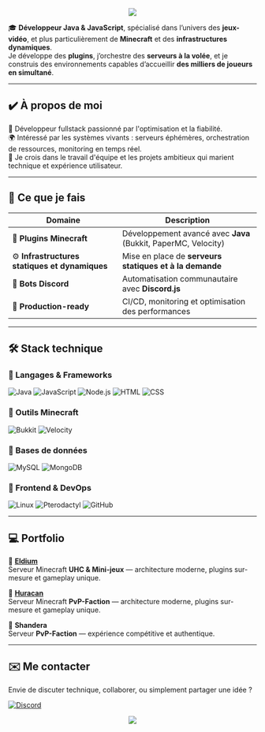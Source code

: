<div align="center">
  <img src="https://capsule-render.vercel.app/api?type=waving&color=3BA55D&height=150&section=header&text=🌿%20Hello%20tout%20le%20monde,%20c'est%20Feuilla%20!&fontSize=28&fontColor=ffffff" />
</div>

🎓 **Développeur Java & JavaScript**, spécialisé dans l’univers des **jeux-vidéo**, et plus particulièrement de **Minecraft** et des **infrastructures dynamiques**.  
Je développe des **plugins**, j’orchestre des **serveurs à la volée**, et je construis des environnements capables d’accueillir **des milliers de joueurs en simultané**.

---

## ✔️ À propos de moi  

💼 Développeur fullstack passionné par l'optimisation et la fiabilité.  
🌍 Intéressé par les systèmes vivants : serveurs éphémères, orchestration de ressources, monitoring en temps réel.  
🤝 Je crois dans le travail d'équipe et les projets ambitieux qui marient technique et expérience utilisateur.  

---

## 🔧 Ce que je fais

| Domaine | Description |
|---------|-------------|
| 🧩 **Plugins Minecraft** | Développement avancé avec **Java** (Bukkit, PaperMC, Velocity) |
| ⚙️ **Infrastructures statiques et dynamiques** | Mise en place de **serveurs statiques et à la demande** |
| 🤖 **Bots Discord** | Automatisation communautaire avec **Discord.js** |
| 🧪 **Production-ready** | CI/CD, monitoring et optimisation des performances |

---

## 🛠️ Stack technique

<div align="left">

### 🔹 Langages & Frameworks  
![Java](https://img.shields.io/badge/Java-%23ED8B00.svg?style=for-the-badge&logo=openjdk&logoColor=white) ![JavaScript](https://img.shields.io/badge/JavaScript-F7DF1E?style=for-the-badge&logo=javascript&logoColor=black) ![Node.js](https://img.shields.io/badge/Node.js-339933?style=for-the-badge&logo=nodedotjs&logoColor=white) ![HTML](https://img.shields.io/badge/HTML-E34F26?style=for-the-badge&logo=html5&logoColor=white) ![CSS](https://img.shields.io/badge/CSS-1572B6?style=for-the-badge&logo=css3&logoColor=white) 

### 🔹 Outils Minecraft
![Bukkit](https://img.shields.io/badge/Bukkit-orange?style=for-the-badge) ![Velocity](https://img.shields.io/badge/Velocity-blue?style=for-the-badge)

### 🔹 Bases de données  
![MySQL](https://img.shields.io/badge/MySQL-4479A1?style=for-the-badge&logo=mysql&logoColor=white) ![MongoDB](https://img.shields.io/badge/MongoDB-4EA94B?style=for-the-badge&logo=mongodb&logoColor=white)

### 🔹 Frontend & DevOps  
![Linux](https://img.shields.io/badge/Linux-FCC624?style=for-the-badge&logo=linux&logoColor=black) ![Pterodactyl](https://img.shields.io/badge/Pterodactyl-2C2F33?style=for-the-badge&logoColor=white) ![GitHub](https://img.shields.io/badge/Git-F05032?style=for-the-badge&logo=git&logoColor=white)

</div>

---

## 💻 Portfolio

🔹 **[Eldium](https://discord.gg/DZVxRpAqKg)**  
Serveur Minecraft **UHC & Mini-jeux** — architecture moderne, plugins sur-mesure et gameplay unique.

🔹 **[Huracan](https://discord.gg/CNCXWmq2AE)**  
Serveur Minecraft **PvP-Faction** — architecture moderne, plugins sur-mesure et gameplay unique.

🔹 **Shandera**  
Serveur **PvP-Faction** — expérience compétitive et authentique.

---

## ✉️ Me contacter
Envie de discuter technique, collaborer, ou simplement partager une idée ? <div align="left"><a href="https://discord.com/users/856846166627713024"><img src="https://img.shields.io/badge/💬%20Discord-5865F2?style=for-the-badge&logo=discord&logoColor=white" alt="Discord"></a></div>

<div align="center">
  <img src="https://capsule-render.vercel.app/api?type=waving&color=3BA55D&height=150&section=footer&text=👋%20Au%20plaisir%20de%20vous%20retrouver%20sur%20mes%20projets%20!&fontSize=28&fontColor=ffffff" />
</div>

